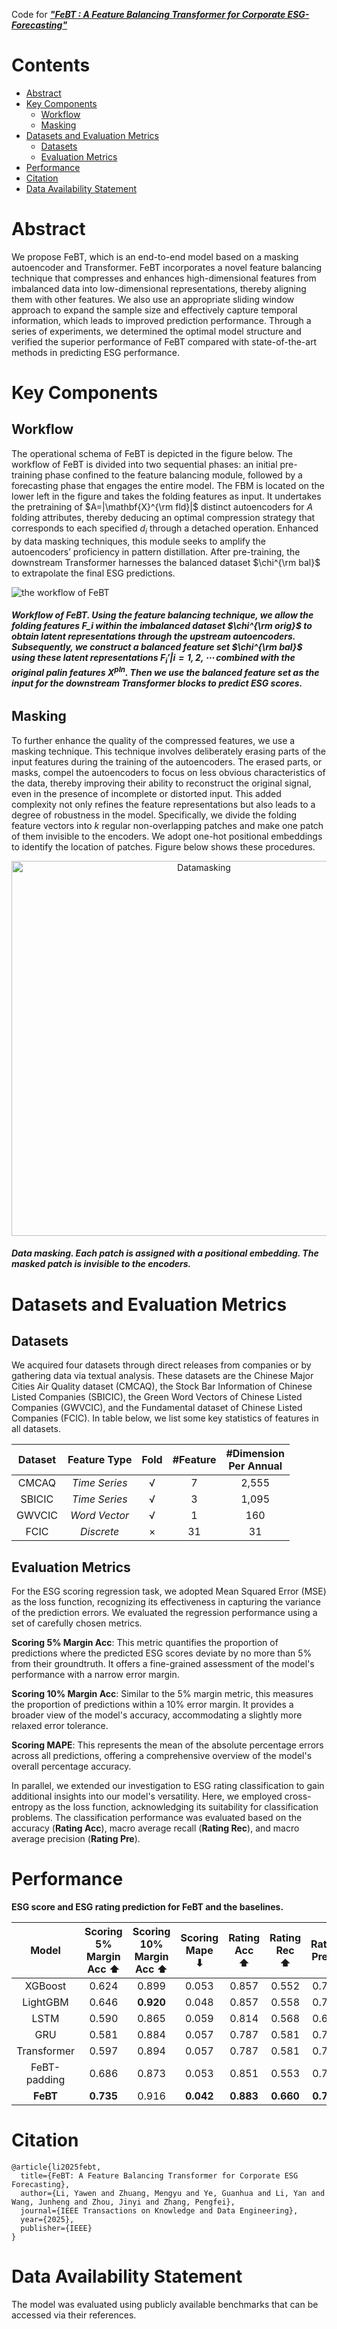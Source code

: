 Code for [**_"FeBT : A Feature Balancing Transformer for Corporate ESG-Forecasting"_**](https://ieeexplore.ieee.org/abstract/document/10969109)

# Contents
- [Abstract](#abstract)
- [Key Components](#key-components)
	- [Workflow](#workflow)
	- [Masking](#masking)
 - [Datasets and Evaluation Metrics](#datasets-and-evaluation-metrics)
   	- [Datasets](#datasets)
   	- [Evaluation Metrics](#evaluation-metrics)
 - [Performance](#performance)
 - [Citation](#citation)	
 - [Data Availability Statement](#data-availability-statement)	

# Abstract
We propose FeBT, which is an end-to-end model based on a masking autoencoder and Transformer. FeBT incorporates a novel feature balancing technique that compresses and enhances high-dimensional features from imbalanced data into low-dimensional representations, thereby aligning them with other features. We also use an appropriate sliding window approach to expand the sample size and effectively capture temporal information, which leads to improved prediction performance. Through a series of experiments, we determined the optimal model structure and verified the superior performance of FeBT compared with state-of-the-art methods in predicting ESG performance.


# Key Components

## Workflow
The operational schema of FeBT is depicted in the figure below. The workflow of FeBT is divided into two sequential phases: an initial pre-training phase confined to the feature balancing module, followed by a forecasting phase that engages the entire model. The FBM is located on the lower left in the figure and takes the folding features as input. It undertakes the pretraining of $A=|\mathbf{X}^{\rm fld}|$ distinct autoencoders for $A$ folding attributes, thereby deducing an optimal compression strategy that corresponds to each specified $d_i$ through a detached operation. Enhanced by data masking techniques, this module seeks to amplify the autoencoders’ proficiency in pattern distillation. After pre-training, the downstream Transformer harnesses the balanced dataset $\chi^{\rm bal}$ to extrapolate the final ESG predictions.

![the workflow of FeBT](./figure/Figure_workflow.jpg "the workflow of FeBT")

###### **Workflow of FeBT. Using the feature balancing technique, we allow the folding features $\mathbf{F}\_{i}$ within the imbalanced dataset $\chi^{\rm orig}$ to obtain latent representations through the upstream autoencoders. Subsequently, we construct a balanced feature set $\chi^{\rm bal}$ using these latent representations ${\mathbf{F}_{i}'|i=1,2,\cdots}$ combined with the original palin features $\mathbf{X}^{pln}$. Then we use the balanced feature set as the input for the downstream Transformer blocks to predict ESG scores.**

## Masking
To further enhance the quality of the compressed features, we use a masking technique. This technique involves deliberately erasing parts of the input features during the training of the autoencoders.  The erased parts, or masks, compel the autoencoders to focus on less obvious characteristics of the data, thereby improving their ability to reconstruct the original signal, even in the presence of incomplete or distorted input. This added complexity not only refines the feature representations but also leads to a degree of robustness in the model.  Specifically, we divide the folding feature vectors into $k$ regular non-overlapping patches and make one patch of them invisible to the encoders. We adopt one-hot positional embeddings to identify the location of patches. Figure below shows these procedures.

<div align="center">
  <img src="./figure/Figure_datamasking.jpg" alt="Datamasking" width="600"/>
</div>

###### **Data masking.  Each patch is assigned with a positional embedding. The masked patch is invisible to the encoders.**

# Datasets and Evaluation Metrics

## Datasets

We acquired four datasets through direct releases from companies or by gathering data via textual analysis.  These datasets are the Chinese Major Cities Air Quality dataset (CMCAQ), the Stock Bar Information of Chinese Listed Companies (SBICIC), the Green Word Vectors of Chinese Listed Companies (GWVCIC), and the Fundamental dataset of Chinese Listed Companies (FCIC).  In table below, we list some key statistics of features in all datasets.

<div align="center">
	
| Dataset | Feature Type | Fold | #Feature | #Dimension <br> Per Annual |
| :----------: | :-----------: | :-----------: | :-----------: | :-----------: |	
| CMCAQ | _Time Series_ | √ | 7 | 2,555 |
| SBICIC | _Time Series_ | √ | 3 | 1,095 |
| GWVCIC | _Word Vector_ | √ | 1 | 160 |
| FCIC | _Discrete_ | × | 31 | 31 |

</div>

## Evaluation Metrics
For the ESG scoring regression task, we adopted Mean Squared Error (MSE) as the loss function, recognizing its effectiveness in capturing the variance of the prediction errors. We evaluated the regression performance using a set of carefully chosen metrics.

**Scoring 5% Margin Acc**: This metric quantifies the proportion of predictions where the predicted ESG scores deviate by no more than 5% from their groundtruth. It offers a fine-grained assessment of the model's performance with a narrow error margin.

**Scoring 10% Margin Acc**: Similar to the 5\% margin metric, this measures the proportion of predictions within a 10% error margin. It provides a broader view of the model's accuracy, accommodating a slightly more relaxed error tolerance.

**Scoring MAPE**: This represents the mean of the absolute percentage errors across all predictions, offering a comprehensive overview of the model's overall percentage accuracy.

In parallel, we extended our investigation to ESG rating classification to gain additional insights into our model's versatility. Here, we employed cross-entropy as the loss function, acknowledging its suitability for classification problems. The classification performance was evaluated based on the accuracy (**Rating Acc**), macro average recall (**Rating Rec**), and macro average precision (**Rating Pre**).


# Performance
**ESG score and ESG rating prediction for FeBT and the baselines.**
<div align="center">

| Model | Scoring <br> 5% Margin Acc ⬆ | Scoring <br> 10% Margin Acc ⬆ | Scoring <br> Mape ⬇ | Rating <br> Acc ⬆ | Rating <br> Rec ⬆ | Rating <br> Pre ⬆ |
| :----------: | :-----------: | :-----------: | :-----------: | :-----------: | :-----------: | :-----------: |
| XGBoost | 0.624 | 0.899 | 0.053 | 0.857 | 0.552 | 0.774 |
| LightGBM | 0.646 | **0.920** | 0.048 | 0.857 | 0.558 | 0.767 |
| LSTM | 0.590 | 0.865 | 0.059 | 0.814 | 0.568 | 0.699 |
| GRU | 0.581 | 0.884 | 0.057 | 0.787 | 0.581 | 0.732 |
| Transformer | 0.597 | 0.894 | 0.057 | 0.787 | 0.581 | 0.732 |
| FeBT-padding | 0.686 | 0.873 | 0.053 | 0.851 | 0.553 | 0.747 |
| **FeBT** | **0.735** | 0.916 | **0.042** | **0.883** | **0.660** | **0.795** |

</div>

# Citation

```
@article{li2025febt,
  title={FeBT: A Feature Balancing Transformer for Corporate ESG Forecasting},
  author={Li, Yawen and Zhuang, Mengyu and Ye, Guanhua and Li, Yan and Wang, Junheng and Zhou, Jinyi and Zhang, Pengfei},
  journal={IEEE Transactions on Knowledge and Data Engineering},
  year={2025},
  publisher={IEEE}
}
```

# Data Availability Statement

The model was evaluated using publicly available benchmarks that can be accessed via their references.


